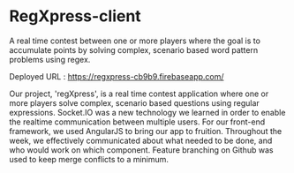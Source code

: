 # RegXpress-client

A real time contest between one or more players where the goal is to accumulate points by solving complex, scenario based word pattern problems using regex.

Deployed URL : https://regxpress-cb9b9.firebaseapp.com/


Our project, 'regXpress', is a real time contest application where one or more players solve complex, scenario based questions using regular expressions. Socket.IO was a new technology we learned in order to enable the realtime communication between multiple users.  For our front-end framework, we used AngularJS to bring our app to fruition. Throughout the week, we effectively communicated about what needed to be done, and who would work on which component.  Feature branching on Github was used to keep merge conflicts to a minimum.
